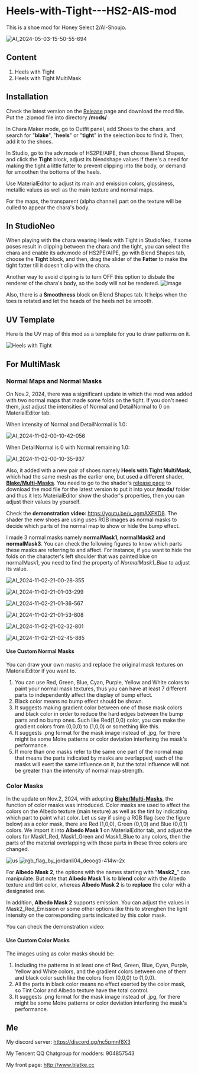 # Heels-with-Tight---HS2-AIS-mod
This is a shoe mod for Honey Select 2/AI-Shoujo.

![AI_2024-05-03-15-50-55-694](https://github.com/Blatke/Heels-with-Tight---HS2-AIS-mod/assets/125734582/181db1ce-c188-4af0-b289-a16e5998a77f)

## Content
1. Heels with Tight
2. Heels with Tight MultiMask

## Installation
Check the latest version on the [Release](https://github.com/Blatke/Heels-with-Tight---HS2-AIS-mod/releases) page and download the mod file. Put the .zipmod file into directory **/mods/** .

In Chara Maker mode, go to Outfit panel, add Shoes to the chara, and search for "**blake**", "**heels**" or "**tight**" in the selection box to find it. 
Then, add it to the shoes.

In Studio, go to the adv.mode of HS2PE/AIPE, then choose Blend Shapes, and click the **Tight** block, adjust its blendshape values if there's a need for making the tight a little fatter to prevent clipping into the body, or demand for smoothen the bottoms of the heels.

Use MaterialEditor to adjust its main and emission colors, glossiness, metallic values as well as the main texture and normal maps.

For the maps, the transparent (alpha channel) part on the texture will be culled to appear the chara's body.

## In StudioNeo
When playing with the chara wearing Heels with Tight in StudioNeo, if some poses result in clipping between the chara and the tight, you can select the chara and enable its adv.mode of HS2PE/AIPE, go with Blend Shapes tab, choose the **Tight** block, and then, drag the slider of the **Fatter** to make the tight fatter till it doesn't clip with the chara.

Another way to avoid clipping is to turn OFF this option to disbale the renderer of the chara's body, so the body will not be rendered.
![image](https://github.com/Blatke/Heels-with-Tight---HS2-AIS-mod/assets/125734582/b26468de-6dbd-4549-89cf-3f0cb8439ebb)

Also, there is a **Smoothness** block on Blend Shapes tab. It helps when the toes is rotated and let the heads of the heels not be smooth.

## UV Template
Here is the UV map of this mod as a template for you to draw patterns on it.

![Heels with Tight](https://github.com/user-attachments/assets/43fcb2c4-b145-4e0c-bea0-4bd13e7a88ee)

## For MultiMask
### Normal Maps and Normal Masks
On Nov.2, 2024, there was a significant update in which the mod was added with two normal maps that made some folds on the tight. If you don't need them, just adjust the intensities of Normal and DetailNormal to 0 on MaterialEditor tab.

When intensity of Normal and DetailNormal is 1.0:

![AI_2024-11-02-00-10-42-056](https://github.com/user-attachments/assets/b8c26115-565b-4a93-b90b-5fb1ec920f8b)

When DetailNormal is 0 with Normal remaining 1.0:

![AI_2024-11-02-00-10-35-937](https://github.com/user-attachments/assets/4c681881-927a-4904-b581-d80f10fadb52)


Also, it added with a new pair of shoes namely **Heels with Tight MultiMask**, which had the same mesh as the earlier one, but used a different shader, **[Blake/Multi-Masks](https://github.com/Blatke/Multi-Mask-Shader-for-ME)**. You need to go to the shader's [release page](https://github.com/Blatke/Multi-Mask-Shader-for-ME/releases) to download the mod file for the latest version to put it into your **/mods/** folder and thus it lets MaterialEditor show the shader's properties, then you can adjust their values by yourself.

Check the **demonstration video**: https://youtu.be/v_ogmAXFKD8. The shader the new shoes are using uses RGB images as normal masks to decide which parts of the normal map to show or hide the bump effect.

I made 3 normal masks namely **normalMask1, normalMask2 and normalMask3**. You can check the following figures to know which parts these masks are referring to and affect. For instance, if you want to hide the folds on the character's left shoulder that was painted blue on normalMask1, you need to find the property of _NormalMask1_Blue_ to adjust its value. 

![AI_2024-11-02-21-00-28-355](https://github.com/user-attachments/assets/7c681293-a5ea-45df-a58a-38fe52251a41)

![AI_2024-11-02-21-01-03-299](https://github.com/user-attachments/assets/d0492814-d07c-4efc-868d-2fff50f687fe)

![AI_2024-11-02-21-01-36-567](https://github.com/user-attachments/assets/763cc4bc-d760-4a01-83a9-4ba7a85c765a)

![AI_2024-11-02-21-01-53-808](https://github.com/user-attachments/assets/7833cacc-7de0-4a4b-bb13-3aa9d3cacfbc)

![AI_2024-11-02-21-02-32-801](https://github.com/user-attachments/assets/a6dae683-2d76-4809-ae4f-f585d3a77674)

![AI_2024-11-02-21-02-45-885](https://github.com/user-attachments/assets/a9c20260-2bac-49a3-99c0-e27ff0cf7610)

#### Use Custom Normal Masks
You can draw your own masks and replace the original mask textures on MaterialEditor if you want to. 
1. You can use Red, Green, Blue, Cyan, Purple, Yellow and White colors to paint your normal mask textures, thus you can have at least 7 different parts to independently affect the display of bump effect.
2. Black color means no bump effect should be shown.
3. It suggests making gradient color between one of those mask colors and black color in order to reduce the hard edges between the bump parts and no bump ones. Such like Red(1,0,0) color, you can make the gradient colors from (0,0,0) to (1,0,0) or something like this.
4. It suggests .png format for the mask image instead of .jpg, for there might be some Moire patterns or color deviation interfering the mask's performance.
5. If more than one masks refer to the same one part of the normal map that means the parts indicated by masks are overlapped, each of the masks will exert the same influence on it, but the total influence will not be greater than the intensity of normal map strength.

### Color Masks
In the update on Nov.2, 2024, with adopting **[Blake/Multi-Masks](https://github.com/Blatke/Multi-Mask-Shader-for-ME)**, the function of color masks was introduced. Color masks are used to affect the colors on the Albedo texture (main texture) as well as the tint by indicating which part to paint what color. Let us say if using a RGB flag (see the figure below) as a color mask, there are Red (1,0,0), Green (0,1,0) and Blue (0,0,1) colors. We import it into **Albedo Mask 1** on MaterialEditor tab, and adjust the colors for Mask1_Red, Mask1_Green and Mask1_Blue to any colors, then the parts of the material overlapping with those parts in these three colors are changed.

![us](https://github.com/user-attachments/assets/3cb0ee30-43e9-4cee-8885-a92f5e583722)
![rgb_flag_by_jordanli04_deoogti-414w-2x](https://github.com/user-attachments/assets/b1040878-3288-412f-a348-c28ef99a6db9)

For **Albedo Mask 2**, the options with the names starting with "**Mask2_**" can manipulate. But note that **Albedo Mask 1** is to **blend** color with the Albedo texture and tint color, whereas **Albedo Mask 2** is to **replace** the color with a designated one.

In addition, **Albedo Mask 2** supports emission. You can adjust the values in Mask2_Red_Emission or some other options like this to strenghen the light intensity on the corresponding parts indicated by this color mask.

You can check the demonstration video: 


#### Use Custom Color Masks
The images using as color masks should be:
1. Including the patterns in at least one of Red, Green, Blue, Cyan, Purple, Yellow and White colors, and the gradient colors between one of them and black color such like the colors from (0,0,0) to (1,0,0).
2. All the parts in black color means no effect exerted by the color mask, so Tint Color and Albedo texture have the total control.
3. It suggests .png format for the mask image instead of .jpg, for there might be some Moire patterns or color deviation interfering the mask's performance.

## Me
My discord server: https://discord.gg/nc5pmnf8X3

My Tencent QQ Chatgroup for modders: 904857543

My front page: http://www.blatke.cc

